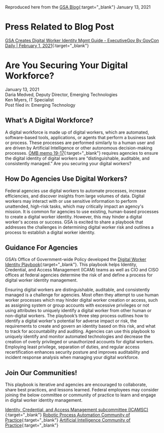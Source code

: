 Reproduced here from the [GSA Blog](https://www.gsa.gov/blog/2021/01/13/are-you-securing-your-digital-workforce){:target="_blank"}
January 13, 2021

# Press Related to Blog Post

[GSA Creates Digital Worker Identity Mgmt Guide - ExecutiveGov By GovCon Daily | February 1, 2021](https://www.executivegov.com/2021/02/gsa-creates-digital-worker-identity-mgmt-guide/){:target="_blank"}

# Are You Securing Your Digital Workforce?

January 13, 2021 <br>
Daria Medved, Deputy Director, Emerging Technologies <br>
Ken Myers, IT Specialist <br>
Post filed in: Emerging Technology

## What’s A Digital Workforce?

A digital workforce is made up of digital workers, which are automated, software-based tools, applications, or agents that perform a business task or process. These processes are performed similarly to a human user and are driven by Artificial Intelligence or other autonomous decision-making processes. [OMB memo 19-17](https://www.whitehouse.gov/wp-content/uploads/2019/05/M-19-17.pdf){:target="_blank"} requires agencies to ensure the digital identity of digital workers are “distinguishable, auditable, and consistently managed.” Are you securing your digital workers? 

## How Do Agencies Use Digital Workers?

Federal agencies use digital workers to automate processes, increase efficiencies, and discover insights from large volumes of data. Digital workers may interact with or use sensitive information to perform unattended, high-risk tasks, which may critically impact an agency's mission. It is common for agencies to use existing, human-based processes to create a digital worker identity. However, this may hinder a digital worker's access or success. GSA is excited to share a playbook that addresses the challenges in determining digital worker risk and outlines a process to establish a digital worker identity.

## Guidance For Agencies

GSA’s Office of Government-wide Policy developed the [Digital Worker Identity Playbook](https://www.idmanagement.gov/wp-content/uploads/sites/1171/uploads/Playbook-Digital-Worker.pdf){:target="_blank"}. This playbook helps Identity, Credential, and Access Management (ICAM) teams as well as CIO and CISO offices at federal agencies determine the risk of and define a process for digital worker identity management.

Ensuring digital workers are distinguishable, auditable, and consistently managed is a challenge for agencies. Most often they attempt to use human worker processes which may hinder digital worker creation or access, such as assigning system or group accounts with excessive privileges or not using attributes to uniquely identify a digital worker from other human or non-digital workers. The playbook’s three step process outlines how to identify a digital worker's potential for adverse impact or risk, the requirements to create and govern an identity based on this risk, and what to track for accountability and auditing. Agencies can use this playbook to uniquely identify and monitor automated technologies and decrease the creation of overly privileged or unauthorized accounts for digital workers. Employing least privilege, separation of duties, and regular access recertification enhances security posture and improves auditability and incident response analysis when managing your digital workforce.  

## Join Our Communities!

This playbook is iterative and agencies are encouraged to collaborate, share best practices, and lessons learned. Federal employees may consider joining the below committee or community of practice to learn and engage in digital worker identity management. 

[Identity, Credential, and Access Management subcommittee (ICAMSC)](https://login.max.gov/cas/login?service=https%3A%2F%2Fcommunity.max.gov%2Flogin.action%3Fos_destination%3D%252Fpages%252Fviewpage.action%253FpageId%253D234815732){:target="_blank"}
[Robotic Process Automation Community of Practice](https://digital.gov/communities/rpa/){:target="_blank"}
[Artificial Intelligence Community of Practice](https://digital.gov/communities/artificial-intelligence/){:target="_blank"}
